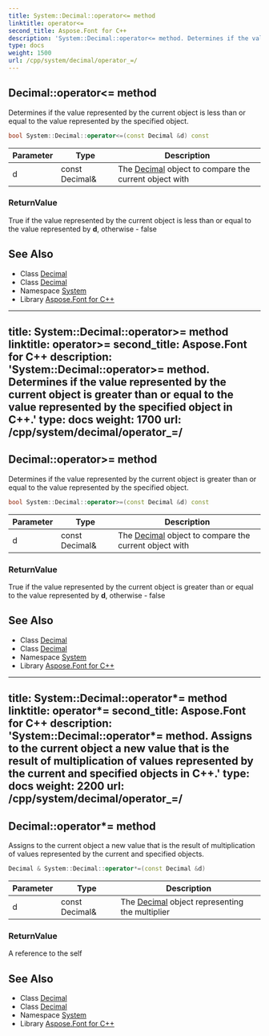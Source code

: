 ```yaml
---
title: System::Decimal::operator<= method
linktitle: operator<=
second_title: Aspose.Font for C++
description: 'System::Decimal::operator<= method. Determines if the value represented by the current object is less than or equal to the value represented by the specified object in C++.'
type: docs
weight: 1500
url: /cpp/system/decimal/operator_=/
---
```

## Decimal::operator<= method


Determines if the value represented by the current object is less than or equal to the value represented by the specified object.

```cpp
bool System::Decimal::operator<=(const Decimal &d) const
```


| Parameter | Type | Description |
| --- | --- | --- |
| d | const Decimal\& | The [Decimal](../) object to compare the current object with |

### ReturnValue

True if the value represented by the current object is less than or equal to the value represented by **d**, otherwise - false

## See Also

* Class [Decimal](../)
* Class [Decimal](../)
* Namespace [System](../../)
* Library [Aspose.Font for C++](../../../)
---
title: System::Decimal::operator>= method
linktitle: operator>=
second_title: Aspose.Font for C++
description: 'System::Decimal::operator>= method. Determines if the value represented by the current object is greater than or equal to the value represented by the specified object in C++.'
type: docs
weight: 1700
url: /cpp/system/decimal/operator_=/
---
## Decimal::operator>= method


Determines if the value represented by the current object is greater than or equal to the value represented by the specified object.

```cpp
bool System::Decimal::operator>=(const Decimal &d) const
```


| Parameter | Type | Description |
| --- | --- | --- |
| d | const Decimal\& | The [Decimal](../) object to compare the current object with |

### ReturnValue

True if the value represented by the current object is greater than or equal to the value represented by **d**, otherwise - false

## See Also

* Class [Decimal](../)
* Class [Decimal](../)
* Namespace [System](../../)
* Library [Aspose.Font for C++](../../../)
---
title: System::Decimal::operator*= method
linktitle: operator*=
second_title: Aspose.Font for C++
description: 'System::Decimal::operator*= method. Assigns to the current object a new value that is the result of multiplication of values represented by the current and specified objects in C++.'
type: docs
weight: 2200
url: /cpp/system/decimal/operator_=/
---
## Decimal::operator*= method


Assigns to the current object a new value that is the result of multiplication of values represented by the current and specified objects.

```cpp
Decimal & System::Decimal::operator*=(const Decimal &d)
```


| Parameter | Type | Description |
| --- | --- | --- |
| d | const Decimal\& | The [Decimal](../) object representing the multiplier |

### ReturnValue

A reference to the self

## See Also

* Class [Decimal](../)
* Class [Decimal](../)
* Namespace [System](../../)
* Library [Aspose.Font for C++](../../../)
